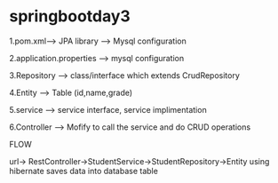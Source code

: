 # springbootday3
1.pom.xml--> JPA library
       --> Mysql configuration 
       
2.application.properties --> mysql configuration 

3.Repository --> class/interface which extends CrudRepository

4.Entity     --> Table (id,name,grade)

5.service    --> service interface, service implimentation

6.Controller --> Mofify to call the service and do CRUD operations


FLOW

url-> RestController->StudentService->StudentRepository->Entity using hibernate saves data into database table
